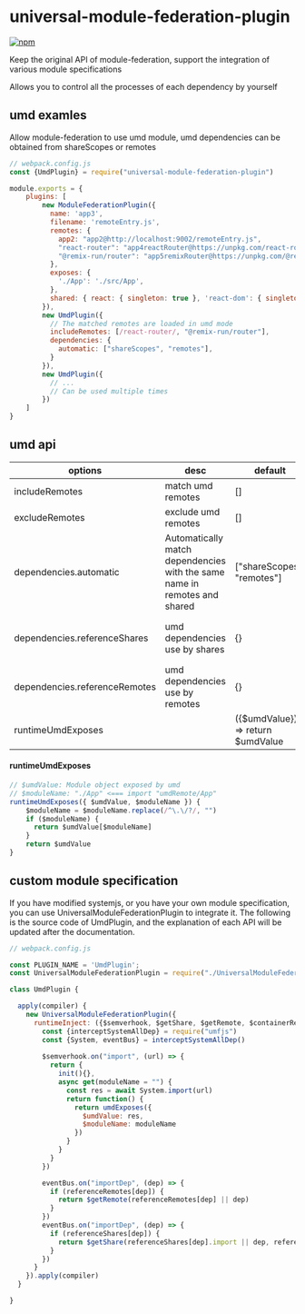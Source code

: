 # universal-module-federation-plugin

[![npm](https://img.shields.io/npm/v/universal-module-federation-plugin.svg)](https://www.npmjs.com/package/universal-module-federation-plugin)

Keep the original API of module-federation, support the integration of various module specifications

Allows you to control all the processes of each dependency by yourself

## umd examles

Allow module-federation to use umd module, umd dependencies can be obtained from shareScopes or remotes

``` js
// webpack.config.js
const {UmdPlugin} = require("universal-module-federation-plugin")

module.exports = {
    plugins: [
        new ModuleFederationPlugin({
          name: 'app3',
          filename: 'remoteEntry.js',
          remotes: {
            app2: "app2@http://localhost:9002/remoteEntry.js",
            "react-router": "app4reactRouter@https://unpkg.com/react-router@6.4.3/dist/umd/react-router.production.min.js",
            "@remix-run/router": "app5remixRouter@https://unpkg.com/@remix-run/router@1.0.3/dist/router.umd.min.js"
          },
          exposes: {
            './App': './src/App',
          },
          shared: { react: { singleton: true }, 'react-dom': { singleton: true } },
        }),
        new UmdPlugin({
          // The matched remotes are loaded in umd mode
          includeRemotes: [/react-router/, "@remix-run/router"],
          dependencies: {
            automatic: ["shareScopes", "remotes"],
          }
        }),
        new UmdPlugin({
          // ...
          // Can be used multiple times
        })   
    ]
}
```

## umd api

| options                       | desc                                                                      | default                           | examles                                           |
|-------------------------------|---------------------------------------------------------------------------|-----------------------------------|:--------------------------------------------------|
| includeRemotes                | match umd remotes                                                         | []                                | [/umd-app/, "app3"]                               |
| excludeRemotes                | exclude umd remotes                                                       | []                                | ["app2"]                                          |
| dependencies.automatic        | Automatically match dependencies with the same name in remotes and shared | ["shareScopes", "remotes"]        |                                                   |
| dependencies.referenceShares  | umd dependencies use by shares                                            | {}                                | {react: {singleton: true, requiredVersion: "17"}} |
| dependencies.referenceRemotes | umd dependencies use by remotes                                           | {}                                | {react: "app5"}                                   |
| runtimeUmdExposes             |                                                                           | ({$umdValue}) => return $umdValue |                                                   |

#### runtimeUmdExposes
``` js
// $umdValue: Module object exposed by umd
// $moduleName: "./App" <=== import "umdRemote/App"
runtimeUmdExposes({ $umdValue, $moduleName }) {
    $moduleName = $moduleName.replace(/^\.\/?/, "")
    if ($moduleName) {
      return $umdValue[$moduleName]
    }
    return $umdValue
}
```

## custom module specification

If you have modified systemjs, or you have your own module specification, you can use UniversalModuleFederationPlugin to integrate it. The following is the source code of UmdPlugin, and the explanation of each API will be updated after the documentation.

``` js
// webpack.config.js

const PLUGIN_NAME = 'UmdPlugin';
const UniversalModuleFederationPlugin = require("./UniversalModuleFederationPlugin")

class UmdPlugin {

  apply(compiler) {
    new UniversalModuleFederationPlugin({
      runtimeInject: ({$semverhook, $getShare, $getRemote, $containerRemoteKeyMap, $injectVars}) => {
        const {interceptSystemAllDep} = require("umfjs")
        const {System, eventBus} = interceptSystemAllDep()
        
        $semverhook.on("import", (url) => {
          return {
            init(){},
            async get(moduleName = "") {
              const res = await System.import(url)
              return function() {
                return umdExposes({
                  $umdValue: res,
                  $moduleName: moduleName
                })
              }
            }
          }
        })

        eventBus.on("importDep", (dep) => {
          if (referenceRemotes[dep]) {
            return $getRemote(referenceRemotes[dep] || dep)
          }
        })
        eventBus.on("importDep", (dep) => {
          if (referenceShares[dep]) {
            return $getShare(referenceShares[dep].import || dep, referenceShares[dep])
          }
        })
      }
    }).apply(compiler)
  }

}
```